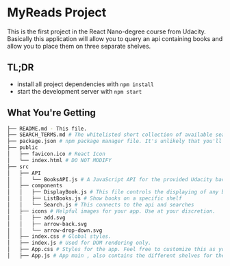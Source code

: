 # MyReads Project

This is the first project in the React Nano-degree course from Udacity. Basically this application will allow you to query an api
containing books and allow you to place them on three separate shelves. 

## TL;DR

* install all project dependencies with `npm install`
* start the development server with `npm start`

## What You're Getting
```bash
├── README.md - This file.
├── SEARCH_TERMS.md # The whitelisted short collection of available search terms for the app.
├── package.json # npm package manager file. It's unlikely that you'll need to modify this.
├── public
│   ├── favicon.ico # React Icon 
│   └── index.html # DO NOT MODIFY
├── src
│   ├── API
│   │   └── BooksAPI.js # A JavaScript API for the provided Udacity backend.
│   ├── components
│   │   ├── DisplayBook.js # This file controls the displaying of any book in the app
│   │   ├── ListBooks.js # Show books on a specific shelf
│   │   └── Search.js # This connects to the api and searches
│   ├── icons # Helpful images for your app. Use at your discretion.
│   │   ├── add.svg
│   │   ├── arrow-back.svg
│   │   └── arrow-drop-down.svg
│   ├── index.css # Global styles. 
│   ├── index.js # Used for DOM rendering only.
│   ├── App.css # Styles for the app. Feel free to customize this as you desire.
│   ├── App.js # App main , also contains the different shelves for the books

```

